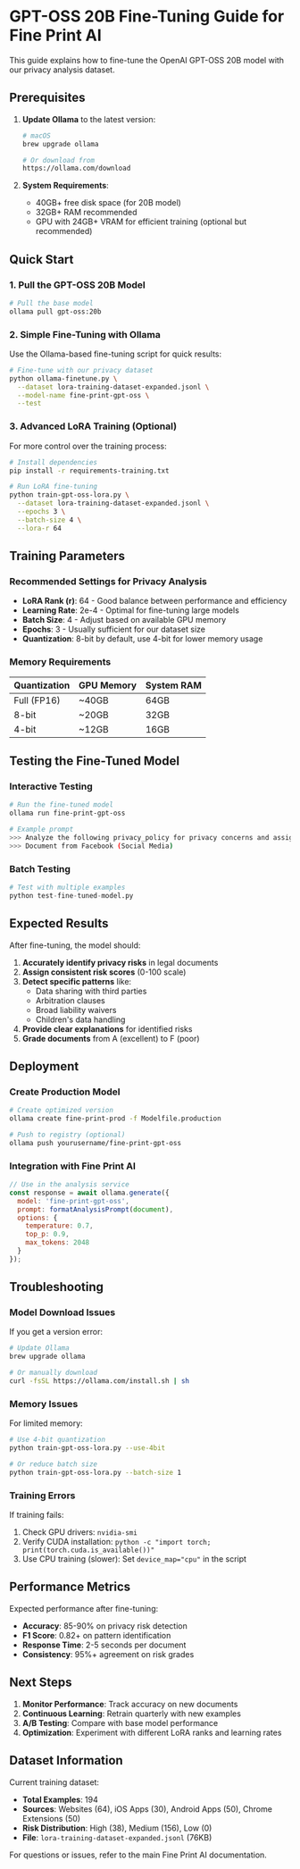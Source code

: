 # GPT-OSS 20B Fine-Tuning Guide for Fine Print AI

This guide explains how to fine-tune the OpenAI GPT-OSS 20B model with our privacy analysis dataset.

## Prerequisites

1. **Update Ollama** to the latest version:
   ```bash
   # macOS
   brew upgrade ollama
   
   # Or download from
   https://ollama.com/download
   ```

2. **System Requirements**:
   - 40GB+ free disk space (for 20B model)
   - 32GB+ RAM recommended
   - GPU with 24GB+ VRAM for efficient training (optional but recommended)

## Quick Start

### 1. Pull the GPT-OSS 20B Model

```bash
# Pull the base model
ollama pull gpt-oss:20b
```

### 2. Simple Fine-Tuning with Ollama

Use the Ollama-based fine-tuning script for quick results:

```bash
# Fine-tune with our privacy dataset
python ollama-finetune.py \
  --dataset lora-training-dataset-expanded.jsonl \
  --model-name fine-print-gpt-oss \
  --test
```

### 3. Advanced LoRA Training (Optional)

For more control over the training process:

```bash
# Install dependencies
pip install -r requirements-training.txt

# Run LoRA fine-tuning
python train-gpt-oss-lora.py \
  --dataset lora-training-dataset-expanded.jsonl \
  --epochs 3 \
  --batch-size 4 \
  --lora-r 64
```

## Training Parameters

### Recommended Settings for Privacy Analysis

- **LoRA Rank (r)**: 64 - Good balance between performance and efficiency
- **Learning Rate**: 2e-4 - Optimal for fine-tuning large models
- **Batch Size**: 4 - Adjust based on available GPU memory
- **Epochs**: 3 - Usually sufficient for our dataset size
- **Quantization**: 8-bit by default, use 4-bit for lower memory usage

### Memory Requirements

| Quantization | GPU Memory | System RAM |
|--------------|------------|------------|
| Full (FP16)  | ~40GB      | 64GB       |
| 8-bit        | ~20GB      | 32GB       |
| 4-bit        | ~12GB      | 16GB       |

## Testing the Fine-Tuned Model

### Interactive Testing

```bash
# Run the fine-tuned model
ollama run fine-print-gpt-oss

# Example prompt
>>> Analyze the following privacy_policy for privacy concerns and assign a risk score.
>>> Document from Facebook (Social Media)
```

### Batch Testing

```python
# Test with multiple examples
python test-fine-tuned-model.py
```

## Expected Results

After fine-tuning, the model should:

1. **Accurately identify privacy risks** in legal documents
2. **Assign consistent risk scores** (0-100 scale)
3. **Detect specific patterns** like:
   - Data sharing with third parties
   - Arbitration clauses
   - Broad liability waivers
   - Children's data handling
4. **Provide clear explanations** for identified risks
5. **Grade documents** from A (excellent) to F (poor)

## Deployment

### Create Production Model

```bash
# Create optimized version
ollama create fine-print-prod -f Modelfile.production

# Push to registry (optional)
ollama push yourusername/fine-print-gpt-oss
```

### Integration with Fine Print AI

```javascript
// Use in the analysis service
const response = await ollama.generate({
  model: 'fine-print-gpt-oss',
  prompt: formatAnalysisPrompt(document),
  options: {
    temperature: 0.7,
    top_p: 0.9,
    max_tokens: 2048
  }
});
```

## Troubleshooting

### Model Download Issues

If you get a version error:
```bash
# Update Ollama
brew upgrade ollama

# Or manually download
curl -fsSL https://ollama.com/install.sh | sh
```

### Memory Issues

For limited memory:
```bash
# Use 4-bit quantization
python train-gpt-oss-lora.py --use-4bit

# Or reduce batch size
python train-gpt-oss-lora.py --batch-size 1
```

### Training Errors

If training fails:
1. Check GPU drivers: `nvidia-smi`
2. Verify CUDA installation: `python -c "import torch; print(torch.cuda.is_available())"`
3. Use CPU training (slower): Set `device_map="cpu"` in the script

## Performance Metrics

Expected performance after fine-tuning:

- **Accuracy**: 85-90% on privacy risk detection
- **F1 Score**: 0.82+ on pattern identification
- **Response Time**: 2-5 seconds per document
- **Consistency**: 95%+ agreement on risk grades

## Next Steps

1. **Monitor Performance**: Track accuracy on new documents
2. **Continuous Learning**: Retrain quarterly with new examples
3. **A/B Testing**: Compare with base model performance
4. **Optimization**: Experiment with different LoRA ranks and learning rates

## Dataset Information

Current training dataset:
- **Total Examples**: 194
- **Sources**: Websites (64), iOS Apps (30), Android Apps (50), Chrome Extensions (50)
- **Risk Distribution**: High (38), Medium (156), Low (0)
- **File**: `lora-training-dataset-expanded.jsonl` (76KB)

For questions or issues, refer to the main Fine Print AI documentation.